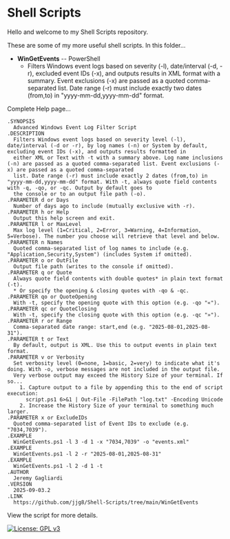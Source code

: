 # Shell Scripts

Hello and welcome to my Shell Scripts repository.

These are some of my more useful shell scripts.  In this folder...

- **WinGetEvents** -- PowerShell
  - Filters Windows event logs based on severity (-l), date/interval (-d, -r), excluded event IDs (-x), and outputs results in XML format with a summary. Event exclusions (-x) are passed as a quoted comma-separated list. Date range (-r) must include exactly two dates (from,to) in "yyyy-mm-dd,yyyy-mm-dd" format.

Complete Help page...
```
.SYNOPSIS
  Advanced Windows Event Log Filter Script
.DESCRIPTION
  Filters Windows event logs based on severity level (-l), date/interval (-d or -r), by log names (-n) or System by default, excluding event IDs (-x), and outputs results formatted in
  either XML or Text with -t with a summary above. Log name inclusions (-n) are passed as a quoted comma-separated list. Event exclusions (-x) are passed as a quoted comma-separated
  list. Date range (-r) must include exactly 2 dates (from,to) in "yyyy-mm-dd,yyyy-mm-dd" format. With -t, always quote field contents with -q, -qo, or -qc. Output by default goes to
  the console or to an output file path (-o).
.PARAMETER d or Days
  Number of days ago to include (mutually exclusive with -r).
.PARAMETER h or Help
  Output this help screen and exit.
.PARAMETER l or MaxLevel
  Max log level (1=Critical, 2=Error, 3=Warning, 4=Information, 5=Verbose). The number you choose will retrieve that level and below.
.PARAMETER n Names
  Quoted comma-separated list of log names to include (e.g. "Application,Security,System") (includes System if omitted).
.PARAMETER o or OutFile
  Output file path (writes to the console if omitted).
.PARAMETER q or Quote
  Always quote field contents with double quotes* in plain text format (-t).
  * Or specify the opening & closing quotes with -qo & -qc.
.PARAMETER qo or QuoteOpening
  With -t, specify the opening quote with this option (e.g. -qo "«").
.PARAMETER qc or QuoteClosing
  With -t, specify the closing quote with this option (e.g. -qc "»").
.PARAMETER r or Range
  Comma-separated date range: start,end (e.g. "2025-08-01,2025-08-31").
.PARAMETER t or Text
  By default, output is XML. Use this to output events in plain text format.
.PARAMETER v or Verbosity
  Set verbosity level (0=none, 1=basic, 2=very) to indicate what it's doing. With -o, verbose messages are not included in the output file.
  Very verbose output may exceed the History Size of your terminal. If so...
    1. Capture output to a file by appending this to the end of script execution:
      script.ps1 6>&1 | Out-File -FilePath "log.txt" -Encoding Unicode
    2. Increase the History Size of your terminal to something much larger.
.PARAMETER x or ExcludeIDs
  Quoted comma-separated list of Event IDs to exclude (e.g. "7034,7039").
.EXAMPLE
  WinGetEvents.ps1 -l 3 -d 1 -x "7034,7039" -o "events.xml"
.EXAMPLE
  WinGetEvents.ps1 -l 2 -r "2025-08-01,2025-08-31"
.EXAMPLE
  WinGetEvents.ps1 -l 2 -d 1 -t
.AUTHOR
  Jeremy Gagliardi
.VERSION
  2025-09-03.2
.LINK
  https://github.com/jjg8/Shell-Scripts/tree/main/WinGetEvents
```

View the script for more details.

[![License: GPL v3](https://img.shields.io/badge/License-GPLv3-blue.svg)](https://www.gnu.org/licenses/gpl-3.0)
